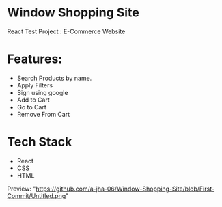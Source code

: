 # Window Shopping Site

React Test Project : E-Commerce Website

# Features:
<ul>
<li>Search Products by name.</li>
<li>Apply Filters</li>
<li>Sign using google</li>
<li>Add to Cart</li>
<li>Go to Cart</li>
<li>Remove From Cart</li>
</ul>

# Tech Stack
<ul>
<li>React</li>
<li>CSS</li>
<li>HTML</li>
</ul>

Preview:
"https://github.com/a-jha-06/Window-Shopping-Site/blob/First-Commit/Untitled.png"
